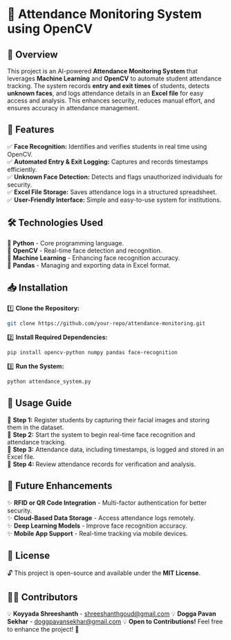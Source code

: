 # 📌 Attendance Monitoring System using OpenCV

## 📖 Overview
This project is an AI-powered **Attendance Monitoring System** that leverages **Machine Learning** and **OpenCV** to automate student attendance tracking. The system records **entry and exit times** of students, detects **unknown faces**, and logs attendance details in an **Excel file** for easy access and analysis. This enhances security, reduces manual effort, and ensures accuracy in attendance management.

## 🚀 Features
✅ **Face Recognition:** Identifies and verifies students in real time using OpenCV.  
✅ **Automated Entry & Exit Logging:** Captures and records timestamps efficiently.  
✅ **Unknown Face Detection:** Detects and flags unauthorized individuals for security.  
✅ **Excel File Storage:** Saves attendance logs in a structured spreadsheet.  
✅ **User-Friendly Interface:** Simple and easy-to-use system for institutions.  

## 🛠 Technologies Used
🔹 **Python** - Core programming language.  
🔹 **OpenCV** - Real-time face detection and recognition.  
🔹 **Machine Learning** - Enhancing face recognition accuracy.  
🔹 **Pandas** - Managing and exporting data in Excel format.  

## 📥 Installation
1️⃣ **Clone the Repository:**  
   ```bash
   git clone https://github.com/your-repo/attendance-monitoring.git
   ```
2️⃣ **Install Required Dependencies:**  
   ```bash
   pip install opencv-python numpy pandas face-recognition
   ```
3️⃣ **Run the System:**  
   ```bash
   python attendance_system.py
   ```

## 🎯 Usage Guide
📌 **Step 1:** Register students by capturing their facial images and storing them in the dataset.  
📌 **Step 2:** Start the system to begin real-time face recognition and attendance tracking.  
📌 **Step 3:** Attendance data, including timestamps, is logged and stored in an Excel file.  
📌 **Step 4:** Review attendance records for verification and analysis.  

## 🔮 Future Enhancements
✨ **RFID or QR Code Integration** - Multi-factor authentication for better security.  
✨ **Cloud-Based Data Storage** - Access attendance logs remotely.  
✨ **Deep Learning Models** - Improve face recognition accuracy.  
✨ **Mobile App Support** - Real-time tracking via mobile devices.  

## 📜 License
🔓 This project is open-source and available under the **MIT License**.

## 👨‍💻 Contributors
💡 **Koyyada Shreeshanth** - shreeshanthgoud@gmail.com
💡 **Dogga Pavan Sekhar** - doggpavansekhar@gmail.com
💡 **Open to Contributions!** Feel free to enhance the project! 🚀

